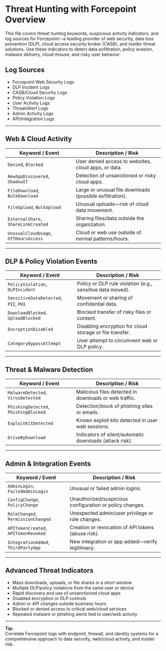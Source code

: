 # Threat Hunting with Forcepoint Overview

This file covers threat hunting keywords, suspicious activity indicators, and log sources for Forcepoint—a leading provider of web security, data loss prevention (DLP), cloud access security broker (CASB), and insider threat solutions. Use these indicators to detect data exfiltration, policy evasion, malware delivery, cloud misuse, and risky user behavior.

## Log Sources
- Forcepoint Web Security Logs  
- DLP Incident Logs  
- CASB/Cloud Security Logs  
- Policy Violation Logs  
- User Activity Logs  
- Threat/Alert Logs  
- Admin Activity Logs  
- API/Integration Logs  

---

## Web & Cloud Activity

| **Keyword / Event**                   | **Description / Risk**                                   |
| ------------------------------------- | -------------------------------------------------------- |
| `Denied`, `Blocked`                   | User denied access to websites, cloud apps, or data.     |
| `NewAppDiscovered`, `ShadowIT`        | Detection of unsanctioned or risky cloud apps.           |
| `FileDownload`, `BulkDownload`        | Large or unusual file downloads (possible exfiltration). |
| `FileUpload`, `BulkUpload`            | Unusual uploads—risk of cloud data movement.             |
| `ExternalShare`, `ShareLinkCreated`   | Sharing files/data outside the organization.             |
| `UnusualCloudUsage`, `OffHoursAccess` | Cloud or web use outside of normal patterns/hours.       |

---

## DLP & Policy Violation Events

| **Keyword / Event**                     | **Description / Risk**                                   |
| --------------------------------------- | -------------------------------------------------------- |
| `PolicyViolation`, `DLPIncident`        | Policy or DLP rule violation (e.g., sensitive data moved).|
| `SensitiveDataDetected`, `PII`, `PHI`   | Movement or sharing of confidential data.                |
| `DownloadBlocked`, `UploadBlocked`      | Blocked transfer of risky files or content.              |
| `EncryptionDisabled`                    | Disabling encryption for cloud storage or file transfer. |
| `CategoryBypassAttempt`                 | User attempt to circumvent web or DLP policy.            |

---

## Threat & Malware Detection

| **Keyword / Event**                   | **Description / Risk**                                   |
| ------------------------------------- | -------------------------------------------------------- |
| `MalwareDetected`, `VirusDetected`    | Malicious files detected in downloads or web traffic.    |
| `PhishingDetected`, `PhishingBlocked` | Detection/block of phishing sites or emails.             |
| `ExploitKitDetected`                  | Known exploit kits detected in user web sessions.        |
| `DriveByDownload`                     | Indicators of silent/automatic downloads (attack risk).  |

---

## Admin & Integration Events

| **Keyword / Event**                 | **Description / Risk**                                   |
| ----------------------------------- | -------------------------------------------------------- |
| `AdminLogin`, `FailedAdminLogin`    | Unusual or failed admin logins.                          |
| `ConfigChange`, `PolicyChange`      | Unauthorized/suspicious configuration or policy changes. |
| `RoleChanged`, `PermissionChanged`  | Unexpected admin/user privilege or role changes.         |
| `APITokenCreated`, `APITokenRevoked`| Creation or revocation of API tokens (abuse risk).       |
| `IntegrationAdded`, `ThirdPartyApp` | New integration or app added—verify legitimacy.          |

---

## Advanced Threat Indicators

- Mass downloads, uploads, or file shares in a short window  
- Multiple DLP/policy violations from the same user or device  
- Rapid discovery and use of unsanctioned cloud apps  
- Disabled encryption or DLP controls  
- Admin or API changes outside business hours  
- Blocked or denied access to critical web/cloud services  
- Repeated malware or phishing alerts tied to user/web activity

---

**Tip:**  
Correlate Forcepoint logs with endpoint, firewall, and identity systems for a comprehensive approach to data security, web/cloud activity, and insider risk.


